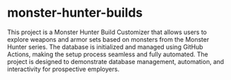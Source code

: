 # monster-hunter-builds
This project is a Monster Hunter Build Customizer that allows users to explore weapons and armor sets based on monsters from the Monster Hunter series. The database is initialized and managed using GitHub Actions, making the setup process seamless and fully automated. The project is designed to demonstrate database management, automation, and interactivity for prospective employers.

